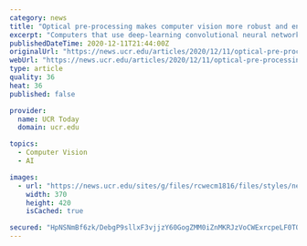 ```yaml
---
category: news
title: "Optical pre-processing makes computer vision more robust and energy efficient"
excerpt: "Computers that use deep-learning convolutional neural networks—layers of algorithms that process images—have revolutionized computer vision.  Luat Vuong But convolutional neural networks, or CNNs, classify images by learning from prior-trained data,"
publishedDateTime: 2020-12-11T21:44:00Z
originalUrl: "https://news.ucr.edu/articles/2020/12/11/optical-pre-processing-makes-computer-vision-more-robust-and-energy-efficient"
webUrl: "https://news.ucr.edu/articles/2020/12/11/optical-pre-processing-makes-computer-vision-more-robust-and-energy-efficient"
type: article
quality: 36
heat: 36
published: false

provider:
  name: UCR Today
  domain: ucr.edu

topics:
  - Computer Vision
  - AI

images:
  - url: "https://news.ucr.edu/sites/g/files/rcwecm1816/files/styles/news_article_latest_l/public/2020-12/hass-avocados-avocados-fruit-green-tree-healthy.jpg?h=df6deb68&itok=ImS40bGs"
    width: 370
    height: 420
    isCached: true

secured: "HpNSNmBf6zk/DebgP9sllxF3vjjzY60GogZMM0iZnMKRJzVoCWExrcpeLF0TQ0wWC2sb3eIezD4SslBg+vFFTy+YgvvL1k2xQLf75samZYd11RyTPE2WKdXCyQ2Pme8/gwJKlHIkogVbeOvpcSatIgscPjj+OpEcst4XGCWmbz3YGOOQWuq4LMnRAR8fDsLDanf42LUGMW+EUHuyFwXD+smB5oe70PLbAC1vt6j0zcVq1dSvAIUl8fjPKZueNag5U7Pb8x6ePBiOwzFXDX/cR8QMlohJMtfu9s0JFmObrV5BajIc40fpWh+pwUP4fSIIuV16y3LbV8af6SYCqqEbRkIS+U8pdEdg0aC4whS+KTw=;70lUcxvMSwDdK+2TcBNaDQ=="
---
```


